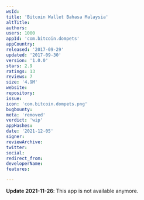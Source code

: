 ```yaml
---
wsId: 
title: 'Bitcoin Wallet Bahasa Malaysia'
altTitle: 
authors: 
users: 1000
appId: 'com.bitcoin.dompets'
appCountry: 
released: '2017-09-29'
updated: '2017-09-30'
version: '1.0.0'
stars: 2.9
ratings: 13
reviews: 7
size: '4.9M'
website: 
repository: 
issue: 
icon: 'com.bitcoin.dompets.png'
bugbounty: 
meta: 'removed'
verdict: 'wip'
appHashes: 
date: '2021-12-05'
signer: 
reviewArchive: 
twitter: 
social: 
redirect_from: 
developerName: 
features: 

---
```


**Update 2021-11-26**: This app is not available anymore.

